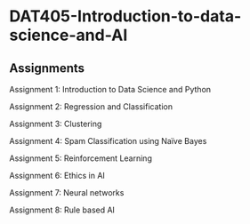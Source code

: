 # DAT405-Introduction-to-data-science-and-AI
## Assignments

Assignment 1: Introduction to Data Science and Python 

Assignment 2: Regression and Classification 

Assignment 3: Clustering 

Assignment 4: Spam Classification using Naïve Bayes

Assignment 5: Reinforcement Learning

Assignment 6: Ethics in AI

Assignment 7: Neural networks

Assignment 8: Rule based AI
